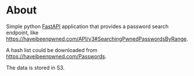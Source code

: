 # About

Simple python [FastAPI](https://fastapi.tiangolo.com/) application that provides a password search endpoint, like <https://haveibeenpwned.com/API/v3#SearchingPwnedPasswordsByRange>.

A hash list could be downloaded from <https://haveibeenpwned.com/Passwords>.

The data is stored in S3.
